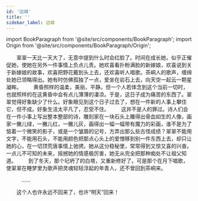 ```yaml
---
id: '边城'
title: ''
sidebar_label: 边城
---
```


import BookParagraph from '@site/src/components/BookParagraph';
import Origin from '@site/src/components/BookParagraph/Origin';

<BookParagraph section="一">
&emsp;&emsp;翠翠一天比一天大了，无意中提到什么时会红脸了。时间在成长她，似乎正催促她，使她在另外一件事情上负点儿责。她欢喜看扑粉满脸的新嫁娘，欢喜说到关于新嫁娘的故事，欢喜把野花戴到头上去，还欢喜听人唱歌。茶峒人的歌声，缠绵处她已领略得出。她有时仿佛孤独了一点，爱坐在岩石上去，向天空一起云一颗星凝眸。
</BookParagraph>


<BookParagraph section="二">
&emsp;&emsp;黄昏照样的温柔，美丽，平静。但一个人若体念到这个当前一切时，也就照样的在这黄昏中会有点儿薄薄的凄凉。于是，这日子成为痛苦的东西了。翠翠觉得好象缺少了什么。好象眼见到这个日子过去了，想在一件新的人事上攀住它，但不成。好象生活太平凡了，忍受不住。
</BookParagraph>


<BookParagraph section="三">
&emsp;&emsp;这并不是人的罪过。诗人们会在一件小事上写出整本整部的诗，雕刻家在一块石头上雕得出骨血如生的人像，画家一撇儿绿，一撇儿红，一撇儿灰，画得出一幅一幅带有魔力的彩画，谁不是为了惦着一个微笑的影子，或是一个皱眉的记号，方弄出那么些古怪成绩？翠翠不能用文字，不能用石头，不能用颜色把那点心头上的爱憎移到别一件东西上去，却只让她的心，在一切顶荒唐事情上驰骋。她从这分稳秘里，常常得到又惊又喜的兴奋。一点儿不可知的未来，摇撼她的情感极厉害，她无从完全把那种痴处不让祖父知道。
</BookParagraph>


<BookParagraph section="四">
&emsp;&emsp;到了冬天，那个圮坍了的白塔，又重新修好了。可是那个在月下唱歌，使翠翠在睡梦里为歌声把灵魂轻轻浮起的年青人，还不曾回到茶峒来。

&emsp;&emsp;&emsp;……

&emsp;&emsp;这个人也许永远不回来了，也许“明天”回来！
</BookParagraph>

<Origin book_name="《边城》" author="沈从文" />